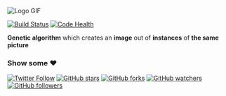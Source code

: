 ![Logo GIF](images/it_took_me_a_really_long_time_to_make_this_but_no_regrets.gif)

[![Build Status](https://travis-ci.org/Murgio/Genetic-Algorithm-Montage.svg?branch=master)](https://travis-ci.org//Murgio/Genetic-Algorithm-Montage)
[![Code Health](https://landscape.io/github/Murgio/Genetic-Algorithm-Montage/master/landscape.svg?style=flat)](https://landscape.io/github/Murgio/Genetic-Algorithm-Montage/master)

**Genetic algorithm** which creates an **image** out of **instances** of **the same picture**

### Show some :heart:
[![Twitter Follow](https://img.shields.io/twitter/follow/MurgioMurmani.svg?style=social)](https://twitter.com/murgiomurmani)
[![GitHub stars](https://img.shields.io/github/stars/Murgio/Genetic-Algorithm-Montage.svg?style=social&label=Star)](https://github.com/Murgio/Genetic-Algorithm-Montage)
[![GitHub forks](https://img.shields.io/github/forks/Murgio/Genetic-Algorithm-Montage.svg?style=social&label=Fork)](https://github.com/Murgio/Genetic-Algorithm-Montage/fork) 
[![GitHub watchers](https://img.shields.io/github/watchers/Murgio/Genetic-Algorithm-Montage.svg?style=social&label=Watch)](https://github.com/Murgio/Genetic-Algorithm-Montage) 
[![GitHub followers](https://img.shields.io/github/followers/Murgio.svg?style=social&label=Follow)](https://github.com/Murgio/Genetic-Algorithm-Montage)
